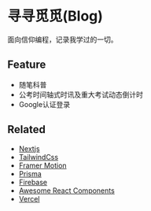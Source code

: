 # 寻寻觅觅(Blog)

面向信仰编程，记录我学过的一切。

## Feature

- 随笔科普
- 公考时间轴式时讯及重大考试动态倒计时
- Google认证登录

## Related

- [Nextjs](https://nextjs.org/)
- [TailwindCss](https://tailwindcss.com/)
- [Framer Motion](https://www.framer.com/motion/use-spring/#usage)
- [Prisma](https://www.prisma.io/)
- [Firebase](https://firebase.google.com/?hl=zh-cn)
- [Awesome React Components](https://github.com/brillout/awesome-react-components)
- [Vercel](https://vercel.com/yinlei/seek-explore)